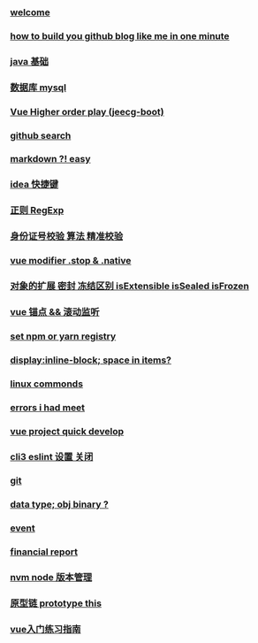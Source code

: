 ### [welcome](posts/welcome.md)

### [how to build you github blog like me in one minute](posts/buildblog.md)

### [ java 基础](posts/200514.md)

### [ 数据库 mysql ](posts/200603.md)

### [ Vue Higher order play (jeecg-boot) ](posts/jeecg-boot.md)

### [ github search ](posts/200507.md)

### [markdown ?! easy](posts/markdown.md)

### [ idea 快捷键](posts/200526.md)

### [ 正则  RegExp](posts/regBase.md)

### [ 身份证号校验 算法 精准校验 ](posts/20200618.md)

### [vue modifier .stop & .native](posts/vueModifier.md)

### [对象的扩展 密封 冻结区别 isExtensible isSealed isFrozen](posts/isExtensible.md) 

### [vue 锚点 && 滚动监听](post/anchorPoint.md)

### [set npm or yarn registry](posts/setRegistry.md)

### [display:inline-block; space in items?](posts/inlineBlock.md)

### [linux commonds](posts/linuxCommonds.md)

### [errors i had meet](posts/errors.md)

### [vue project quick develop](posts/VueQuickDevelopment.md)

### [cli3 eslint 设置 关闭](posts/eslint.md)

### [git ](posts/gitNotebook.md)

### [data type; obj  binary ?](posts/dataType.md)

### [ event ](posts/event.md)

### [ financial report ](posts/financialReport.md)

### [ nvm node 版本管理 ](posts/nvm.md)

### [ 原型链 prototype this ](posts/200427.md)

### [ vue入门练习指南 ](posts/vueGuide.md)

